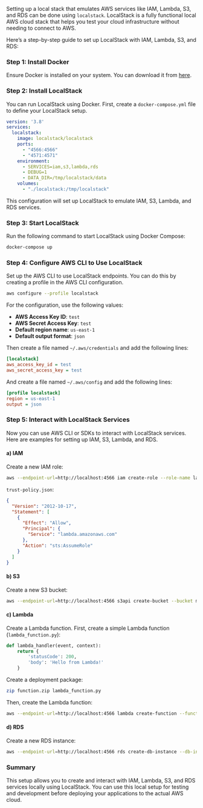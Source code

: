 Setting up a local stack that emulates AWS services like IAM, Lambda, S3, and RDS can be done using `localstack`. LocalStack is a fully functional local AWS cloud stack that helps you test your cloud infrastructure without needing to connect to AWS.

Here’s a step-by-step guide to set up LocalStack with IAM, Lambda, S3, and RDS:

### Step 1: Install Docker

Ensure Docker is installed on your system. You can download it from [here](https://www.docker.com/get-started).

### Step 2: Install LocalStack

You can run LocalStack using Docker. First, create a `docker-compose.yml` file to define your LocalStack setup.

```yaml
version: '3.8'
services:
  localstack:
    image: localstack/localstack
    ports:
      - "4566:4566"
      - "4571:4571"
    environment:
      - SERVICES=iam,s3,lambda,rds
      - DEBUG=1
      - DATA_DIR=/tmp/localstack/data
    volumes:
      - "./localstack:/tmp/localstack"
```

This configuration will set up LocalStack to emulate IAM, S3, Lambda, and RDS services.

### Step 3: Start LocalStack

Run the following command to start LocalStack using Docker Compose:

```sh
docker-compose up
```

### Step 4: Configure AWS CLI to Use LocalStack

Set up the AWS CLI to use LocalStack endpoints. You can do this by creating a profile in the AWS CLI configuration.

```sh
aws configure --profile localstack
```

For the configuration, use the following values:
- **AWS Access Key ID**: `test`
- **AWS Secret Access Key**: `test`
- **Default region name**: `us-east-1`
- **Default output format**: `json`

Then create a file named `~/.aws/credentials` and add the following lines:

```ini
[localstack]
aws_access_key_id = test
aws_secret_access_key = test
```

And create a file named `~/.aws/config` and add the following lines:

```ini
[profile localstack]
region = us-east-1
output = json
```

### Step 5: Interact with LocalStack Services

Now you can use AWS CLI or SDKs to interact with LocalStack services. Here are examples for setting up IAM, S3, Lambda, and RDS.

#### a) IAM

Create a new IAM role:

```sh
aws --endpoint-url=http://localhost:4566 iam create-role --role-name lambda-ex --assume-role-policy-document file://trust-policy.json --profile localstack
```

`trust-policy.json`:

```json
{
  "Version": "2012-10-17",
  "Statement": [
    {
      "Effect": "Allow",
      "Principal": {
        "Service": "lambda.amazonaws.com"
      },
      "Action": "sts:AssumeRole"
    }
  ]
}
```

#### b) S3

Create a new S3 bucket:

```sh
aws --endpoint-url=http://localhost:4566 s3api create-bucket --bucket my-bucket --profile localstack
```

#### c) Lambda

Create a Lambda function. First, create a simple Lambda function (`lambda_function.py`):

```python
def lambda_handler(event, context):
    return {
        'statusCode': 200,
        'body': 'Hello from Lambda!'
    }
```

Create a deployment package:

```sh
zip function.zip lambda_function.py
```

Then, create the Lambda function:

```sh
aws --endpoint-url=http://localhost:4566 lambda create-function --function-name my-function --zip-file fileb://function.zip --handler lambda_function.lambda_handler --runtime python3.8 --role arn:aws:iam::000000000000:role/lambda-ex --profile localstack
```

#### d) RDS

Create a new RDS instance:

```sh
aws --endpoint-url=http://localhost:4566 rds create-db-instance --db-instance-identifier mydb --db-instance-class db.t2.micro --engine postgres --master-username root --master-user-password password --allocated-storage 20 --profile localstack
```

### Summary

This setup allows you to create and interact with IAM, Lambda, S3, and RDS services locally using LocalStack. You can use this local setup for testing and development before deploying your applications to the actual AWS cloud.